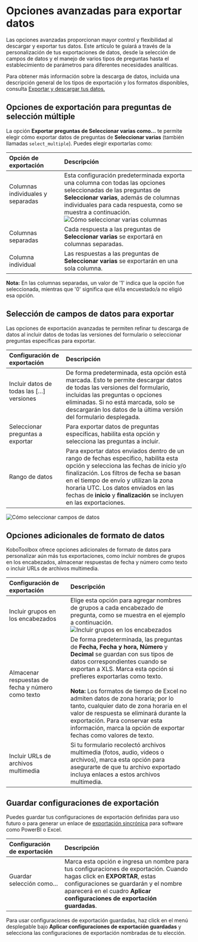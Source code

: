 # Opciones avanzadas para exportar datos

Las opciones avanzadas proporcionan mayor control y flexibilidad al descargar y exportar tus datos. Este artículo te guiará a través de la personalización de tus exportaciones de datos, desde la selección de campos de datos y el manejo de varios tipos de preguntas hasta el establecimiento de parámetros para diferentes necesidades analíticas.

<p class="note">
    Para obtener más información sobre la descarga de datos, incluida una descripción general de los tipos de exportación y los formatos disponibles, consulta <a href="https://support.kobotoolbox.org/export_download.html?highlight=export">Exportar y descargar tus datos.</a>
</p>

## Opciones de exportación para preguntas de selección múltiple

La opción **Exportar preguntas de Seleccionar varias como…** te permite elegir cómo exportar datos de preguntas de **Seleccionar varias** (también llamadas `select_multiple`). Puedes elegir exportarlas como:

| **Opción de exportación**    | **Descripción**                                |
| :----------------- | :------------------------------------ |
| Columnas individuales y separadas &emsp;&emsp;&emsp;&emsp;&emsp;&emsp;              | Esta configuración predeterminada exporta una columna con todas las opciones seleccionadas de las preguntas de <strong>Seleccionar varias</strong>, además de columnas individuales para cada respuesta, como se muestra a continuación.<br> ![Cómo seleccionar varias columnas](images/advanced_export/select_many_columns.png) |
| Columnas separadas  | Cada respuesta a las preguntas de <strong>Seleccionar varias</strong> se exportará en columnas separadas.|
| Columna individual   | Las respuestas a las preguntas de <strong>Seleccionar varias</strong> se exportarán en una sola columna.            |


<p class="note">
  <strong>Nota:</strong> En las columnas separadas, un valor de '1' indica que la opción fue seleccionada, mientras que '0' significa que el/la encuestado/a no eligió esa opción.
</p>

## Selección de campos de datos para exportar

Las opciones de exportación avanzadas te permiten refinar tu descarga de datos al incluir datos de todas las versiones del formulario o seleccionar preguntas específicas para exportar.

| **Configuración de exportación**    | **Descripción**                                |
| :----------------- | :------------------------------------ |
| Incluir datos de todas las […] versiones &emsp;&emsp;&emsp;&emsp;&emsp;&emsp; | De forma predeterminada, esta opción está marcada. Esto te permite descargar datos de todas las versiones del formulario, incluidas las preguntas o opciones eliminadas. Si no está marcada, solo se descargarán los datos de la última versión del formulario desplegada. |
| Seleccionar preguntas a exportar | Para exportar datos de preguntas específicas, habilita esta opción y selecciona las preguntas a incluir. |
| Rango de datos | Para exportar datos enviados dentro de un rango de fechas específico, habilita esta opción y selecciona las fechas de inicio y/o finalización. Los filtros de fecha se basan en el tiempo de envío y utilizan la zona horaria UTC. Los datos enviados en las fechas de <strong>inicio</strong> y <strong>finalización</strong> se incluyen en las exportaciones. |

![Cómo seleccionar campos de datos](images/advanced_export/select_data_fields.png)

## Opciones adicionales de formato de datos

KoboToolbox ofrece opciones adicionales de formato de datos para personalizar aún más tus exportaciones, como incluir nombres de grupos en los encabezados, almacenar respuestas de fecha y número como texto o incluir URLs de archivos multimedia.

| **Configuración de exportación**    | **Descripción**                                |
| :----------------- | :------------------------------------ |
| Incluir grupos en los encabezados | Elige esta opción para agregar nombres de grupos a cada encabezado de pregunta, como se muestra en el ejemplo a continuación. ![Incluir grupos en los encabezados](images/advanced_export/group_headers2.png) | 
| Almacenar respuestas de fecha y número como texto &emsp;&emsp;&emsp;&emsp;&emsp;&emsp; | De forma predeterminada, las preguntas de <strong>Fecha, Fecha y hora, Número</strong> y <strong>Decimal</strong> se guardan con sus tipos de datos correspondientes cuando se exportan a XLS. Marca esta opción si prefieres exportarlas como texto.<br><br><strong>Nota:</strong> Los formatos de tiempo de Excel no admiten datos de zona horaria; por lo tanto, cualquier dato de zona horaria en el valor de respuesta se eliminará durante la exportación. Para conservar esta información, marca la opción de exportar fechas como valores de texto. |
| Incluir URLs de archivos multimedia | Si tu formulario recolectó archivos multimedia (fotos, audio, videos o archivos), marca esta opción para asegurarte de que tu archivo exportado incluya enlaces a estos archivos multimedia. |

## Guardar configuraciones de exportación

Puedes guardar tus configuraciones de exportación definidas para uso futuro o para generar un enlace de [exportación sincrónica](https://support.kobotoolbox.org/synchronous_exports.html) para software como PowerBI o Excel.

| **Configuración de exportación** | **Descripción**                                |
| :-------------------- | :------------------------------------ |
| Guardar selección como… &emsp;&emsp;&emsp;&emsp;&emsp;&emsp;| Marca esta opción e ingresa un nombre para tus configuraciones de exportación. Cuando hagas click en <strong>EXPORTAR</strong>, estas configuraciones se guardarán y el nombre aparecerá en el cuadro <strong>Aplicar configuraciones de exportación guardadas</strong>. | 

Para usar configuraciones de exportación guardadas, haz click en el menú desplegable bajo **Aplicar configuraciones de exportación guardadas** y selecciona las configuraciones de exportación nombradas de tu elección.